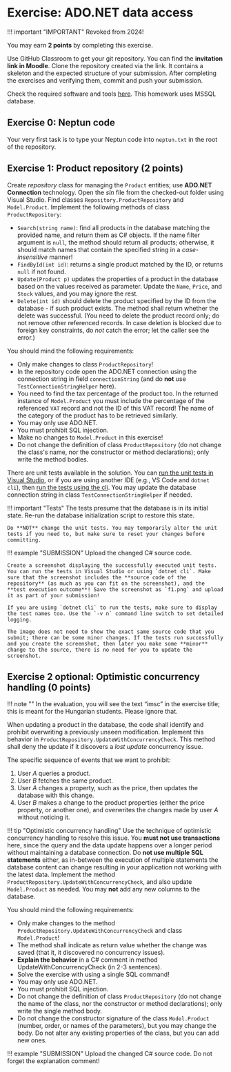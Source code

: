 ﻿# Exercise: ADO.NET data access

!!! important "IMPORTANT"
    Revoked from 2024!

You may earn **2 points** by completing this exercise.

Use GitHub Classroom to get your git repository. You can find the **invitation link in Moodle**. Clone the repository created via the link. It contains a skeleton and the expected structure of your submission. After completing the exercises and verifying them, commit and push your submission.

Check the required software and tools [here](../index.md#required-tools). This homework uses MSSQL database.

## Exercise 0: Neptun code

Your very first task is to type your Neptun code into `neptun.txt` in the root of the repository.

## Exercise 1: Product repository (2 points)

Create _repository_ class for managing the `Product` entities; use **ADO.NET Connection** technology. Open the _sln_ file from the checked-out folder using Visual Studio. Find classes `Repository.ProductRepository` and `Model.Product`. Implement the following methods of class `ProductRepository`:

- `Search(string name)`: find all products in the database matching the provided name, and return them as C# objects. If the name filter argument is `null`, the method should return all products; otherwise, it should match names that contain the specified string in a _case-insensitive_ manner!
- `FindById(int id)`: returns a single product matched by the ID, or returns `null` if not found.
- `Update(Product p)` updates the properties of a product in the database based on the values received as parameter. Update the `Name`, `Price`, and `Stock` values, and you may ignore the rest.
- `Delete(int id)` should delete the product specified by the ID from the database - if such product exists. The method shall return whether the delete was successful. (You need to delete the product record only; do not remove other referenced records. In case deletion is blocked due to foreign key constraints, do _not_ catch the error; let the caller see the error.)

You should mind the following requirements:

- Only make changes to class `ProductRepository`!
- In the repository code open the ADO.NET connection using the connection string in field `connectionString` (and do **not** use `TestConnectionStringHelper` here).
- You need to find the tax percentage of the product too. In the returned instance of `Model.Product` you must include the percentage of the referenced `VAT` record and not the ID of this VAT record! The name of the category of the product has to be retrieved similarly.
- You may only use ADO.NET.
- You must prohibit SQL injection.
- Make no changes to `Model.Product` in this exercise!
- Do not change the definition of class `ProductRepository` (do not change the class's name, nor the constructor or method declarations); only write the method bodies.

There are unit tests available in the solution. You can [run the unit tests in Visual Studio](https://docs.microsoft.com/en-us/visualstudio/test/run-unit-tests-with-test-explorer?view=vs-2022), or if you are using another IDE (e.g., VS Code and `dotnet cli`), then [run the tests using the cli](https://docs.microsoft.com/en-us/dotnet/core/tools/dotnet-test). You may update the database connection string in class `TestConnectionStringHelper` if needed.

!!! important "Tests"
    The tests presume that the database is in its initial state. Re-run the database initialization script to restore this state.

    Do **NOT** change the unit tests. You may temporarily alter the unit tests if you need to, but make sure to reset your changes before committing.

!!! example "SUBMISSION"
    Upload the changed C# source code.

    Create a screenshot displaying the successfully executed unit tests. You can run the tests in Visual Studio or using `dotnet cli`. Make sure that the screenshot includes the **source code of the repository** (as much as you can fit on the screenshot), and the **test execution outcome**! Save the screenshot as `f1.png` and upload it as part of your submission!

    If you are using `dotnet cli` to run the tests, make sure to display the test names too. Use the `-v n` command line switch to set detailed logging.

    The image does not need to show the exact same source code that you submit; there can be some minor changes. If the tests run successfully and you create the screenshot, then later you make some **minor** change to the source, there is no need for you to update the screenshot.

## Exercise 2 optional: Optimistic concurrency handling (0 points)

!!! note ""
    In the evaluation, you will see the text “imsc” in the exercise title; this is meant for the Hungarian students. Please ignore that.

When updating a product in the database, the code shall identify and prohibit overwriting a previously unseen modification. Implement this behavior in `ProductRepository.UpdateWithConcurrencyCheck`. This method shall deny the update if it discovers a _lost update_ concurrency issue.

The specific sequence of events that we want to prohibit:

1. User _A_ queries a product.
1. User _B_ fetches the same product.
1. User _A_ changes a property, such as the price, then updates the database with this change.
1. User _B_ makes a change to the product properties (either the price property, or another one), and overwrites the changes made by user _A_ without noticing it.

!!! tip "Optimistic concurrency handling"
    Use the technique of optimistic concurrency handling to resolve this issue. You **must not use transactions** here, since the query and the data update happens over a longer period without maintaining a database connection. Do **not use multiple SQL statements** either, as in-between the execution of multiple statements the database content can change resulting in your application not working with the latest data. Implement the method `ProductRepository.UpdateWithConcurrencyCheck`, and also update `Model.Product` as needed. You may **not** add any new columns to the database.

You should mind the following requirements:

- Only make changes to the method `ProductRepository.UpdateWithConcurrencyCheck` and class `Model.Product`!
- The method shall indicate as return value whether the change was saved (that it, it discovered no concurrency issues).
- **Explain the behavior** in a C# comment in method UpdateWithConcurrencyCheck (in 2-3 sentences).
- Solve the exercise with using a single SQL command!
- You may only use ADO.NET.
- You must prohibit SQL injection.
- Do not change the definition of class `ProductRepository` (do not change the name of the class, nor the constructor or method declarations); only write the single method body.
- Do not change the constructor signature of the class `Model.Product` (number, order, or names of the parameters), but you may change the body. Do not alter any existing properties of the class, but you can add new ones.

!!! example "SUBMISSION"
    Upload the changed C# source code. Do not forget the explanation comment!
